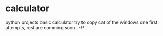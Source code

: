 # calculator
python projects
basic calculator try to copy cat of the windows one first attempts, rest are comming soon. :-P
